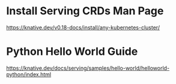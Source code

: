 # Install Serving CRDs Man Page
https://knative.dev/v0.18-docs/install/any-kubernetes-cluster/

# Python Hello World Guide
https://knative.dev/docs/serving/samples/hello-world/helloworld-python/index.html
